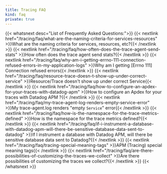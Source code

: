 ```yaml
---
title: Tracing FAQ
kind: faq
private: true
---
```

{{< whatsnext desc="List of Frequently Asked Questions:">}}
    {{< nextlink href="/tracing/faq/what-are-the-naming-criteria-for-services-resources" >}}What are the naming criteria for services, resources, etc?{{< /nextlink >}}
    {{< nextlink href="/tracing/faq/how-often-does-the-trace-agent-send-stats" >}}How often does the trace agent send stats?{{< /nextlink >}}
    {{< nextlink href="/tracing/faq/why-am-i-getting-errno-111-connection-refused-errors-in-my-application-logs" >}}Why am I getting [Errno 111] Connection refused errors{{< /nextlink >}}
    {{< nextlink href="/tracing/faq/resource-trace-doesn-t-show-up-under-correct-service" >}}Resource/Trace doesn't show up under correct Service{{< /nextlink >}}
    {{< nextlink href="/tracing/faq/how-to-configure-an-apdex-for-your-traces-with-datadog-apm" >}}How to configure an Apdex for your traces with Datadog APM ?{{< /nextlink >}}
    {{< nextlink href="/tracing/faq/my-trace-agent-log-renders-empty-service-error" >}}My trace-agent.log renders "empty `Service`" error{{< /nextlink >}}
    {{< nextlink href="/tracing/faq/how-is-the-namespace-for-the-trace-metrics-defined" >}}How is the namespace for the trace metrics defined?{{< /nextlink >}}
    {{< nextlink href="/tracing/faq/if-i-instrument-a-database-with-datadog-apm-will-there-be-sensitive-database-data-sent-to-datadog" >}}If I instrument a database with Datadog APM, will there be sensitive database data sent to Datadog?{{< /nextlink >}}
    {{< nextlink href="/tracing/faq/tracing-special-meaning-tags" >}}APM (Tracing) special meaning tags{{< /nextlink >}}
    {{< nextlink href="/tracing/faq/are-there-possibilities-of-customizing-the-traces-we-collect" >}}Are there possibilities of customizing the traces we collect?{{< /nextlink >}}
{{< /whatsnext >}}